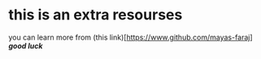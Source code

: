 # this is an extra resourses
you can learn more from (this link)[https://www.github.com/mayas-faraj]
***good luck***
